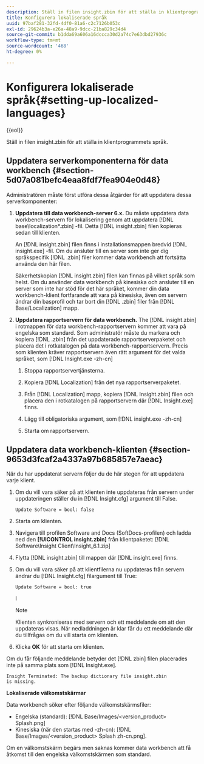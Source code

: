 ```yaml
---
description: Ställ in filen insight.zbin för att ställa in klientprogrammets språk.
title: Konfigurera lokaliserade språk
uuid: 97baf281-32fd-4df0-81a6-c2c7126b053c
exl-id: 29624b3a-e26a-48a9-9dcc-21ba829c34d4
source-git-commit: b1dda69a606a16dccca30d2a74c7e63dbd27936c
workflow-type: tm+mt
source-wordcount: '468'
ht-degree: 0%

---
```


# Konfigurera lokaliserade språk{#setting-up-localized-languages}

{{eol}}

Ställ in filen insight.zbin för att ställa in klientprogrammets språk.

## Uppdatera serverkomponenterna för data workbench {#section-5d07a081befc4eaa8fdf7fea904e0d48}

Administratören måste först utföra dessa åtgärder för att uppdatera dessa serverkomponenter:

1. **Uppdatera till data workbench-server 6.x.** Du måste uppdatera data workbench-servern för lokalisering genom att uppdatera [!DNL base\localization\*.zbin] -fil. Detta [!DNL insight.zbin] filen kopieras sedan till klienten.

   An [!DNL insight.zbin] filen finns i installationsmappen bredvid [!DNL insight.exe] -fil. Om du ansluter till en server som inte ger dig språkspecifik [!DNL .zbin] filer kommer data workbench att fortsätta använda den här filen.

   Säkerhetskopian [!DNL insight.zbin] filen kan finnas på vilket språk som helst. Om du använder data workbench på kinesiska och ansluter till en server som inte har stöd för det här språket, kommer din data workbench-klient fortfarande att vara på kinesiska, även om servern ändrar din basprofil och tar bort din [!DNL .zbin] filer från [!DNL Base/Localization] mapp.

1. **Uppdatera rapportservern för data workbench.** The [!DNL insight.zbin] i rotmappen för data workbench-rapportservern kommer att vara på engelska som standard. Som administratör måste du markera och kopiera [!DNL .zbin] från det uppdaterade rapportserverpaketet och placera det i rotkatalogen på data workbench-rapportservern. Precis som klienten kräver rapportservern även rätt argument för det valda språket, som [!DNL Insight.exe -zh-cn]

   1. Stoppa rapportservertjänsterna.
   1. Kopiera [!DNL Localization] från det nya rapportserverpaketet.
   1. Från [!DNL Localization] mapp, kopiera [!DNL Insight.zbin] filen och placera den i rotkatalogen på rapportservern där [!DNL Insight.exe] finns.

   1. Lägg till obligatoriska argument, som [!DNL insight.exe -zh-cn]
   1. Starta om rapportservern.

## Uppdatera data workbench-klienten {#section-9653d3fcaf2a4337a97b685857e7aeac}

När du har uppdaterat servern följer du de här stegen för att uppdatera varje klient.

1. Om du vill vara säker på att klienten inte uppdateras från servern under uppdateringen ställer du in [!DNL Insight.cfg] argument till False.

   ```
   Update Software = bool: false
   ```

1. Starta om klienten.
1. Navigera till profilen Software and Docs (SoftDocs-profilen) och ladda ned den **[!UICONTROL insight.zbin]** från klientpaketet: [!DNL Software\Insight Client\Insight_6.1.zip]

1. Flytta [!DNL insight.zbin] till mappen där [!DNL insight.exe] finns.

1. Om du vill vara säker på att klientfilerna nu uppdateras från servern ändrar du [!DNL Insight.cfg] filargument till True:

   ```
   Update Software = bool: true
   ```

   I

   >[!NOTE]
   >
   >Klienten synkroniseras med servern och ett meddelande om att den uppdateras visas. När nedladdningen är klar får du ett meddelande där du tillfrågas om du vill starta om klienten.

1. Klicka **OK** för att starta om klienten.

Om du får följande meddelande betyder det [!DNL zbin] filen placerades inte på samma plats som [!DNL Insight.exe].

```
Insight Terminated: The backup dictionary file insight.zbin 
is missing.
```

**Lokaliserade välkomstskärmar**

Data workbench söker efter följande välkomstskärmsfiler:

* Engelska (standard): [!DNL Base/Images/<version_product> Splash.png]
* Kinesiska (när den startas med -zh-cn): [!DNL Base/Images/<version_product> Splash zh-cn.png].

Om en välkomstskärm begärs men saknas kommer data workbench att få åtkomst till den engelska välkomstskärmen som standard.

<!-- <a id="section_91AE5EF234C14652A7B04082A22629AB"></a> -->
